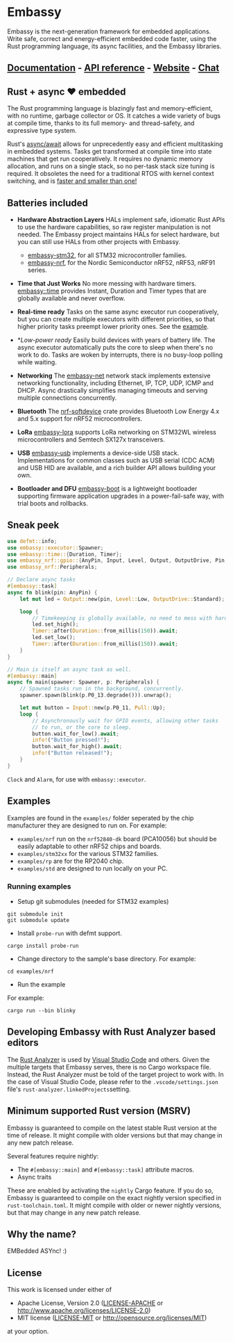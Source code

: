# Embassy

Embassy is the next-generation framework for embedded applications. Write safe, correct and energy-efficient embedded code faster, using the Rust programming language, its async facilities, and the Embassy libraries.

## [Documentation](https://embassy.dev/embassy/dev/index.html) - [API reference](https://docs.embassy.dev/) - [Website](https://embassy.dev/) - [Chat](https://matrix.to/#/#embassy-rs:matrix.org)
## Rust + async ❤️ embedded

The Rust programming language is blazingly fast and memory-efficient, with no runtime, garbage collector or OS. It catches a wide variety of bugs at compile time, thanks to its full memory- and thread-safety, and expressive type system. 

Rust's <a href="https://rust-lang.github.io/async-book/">async/await</a> allows for unprecedently easy and efficient multitasking in embedded systems. Tasks get transformed at compile time into state machines that get run cooperatively. It requires no dynamic memory allocation, and runs on a single stack,  so no per-task stack size tuning is required. It obsoletes the need for a traditional RTOS with kernel context switching, and is <a href="https://tweedegolf.nl/en/blog/65/async-rust-vs-rtos-showdown">faster and smaller than one!</a>

## Batteries included

- **Hardware Abstraction Layers**
HALs implement safe, idiomatic Rust APIs to use the hardware capabilities, so raw register manipulation is not needed. The Embassy project maintains HALs for select hardware, but you can still use HALs from other projects with Embassy.
  - <a href="https://docs.embassy.dev/embassy-stm32/">embassy-stm32</a>, for all STM32 microcontroller families.
  - <a href="https://docs.embassy.dev/embassy-nrf/">embassy-nrf</a>, for the Nordic Semiconductor nRF52, nRF53, nRF91 series.

- **Time that Just Works**
No more messing with hardware timers. <a href="https://docs.embassy.dev/embassy/git/thumbv7em-none-eabihf/time/index.html">embassy::time</a> provides Instant, Duration and Timer types that are globally available and never overflow.

- **Real-time ready**
Tasks on the same async executor run cooperatively, but you can create multiple executors with different priorities, so that higher priority tasks preempt lower priority ones. See the <a href="https://github.com/embassy-rs/embassy/blob/master/examples/nrf/src/bin/multiprio.rs">example</a>.

- **Low-power ready*
Easily build devices with years of battery life. The async executor automatically puts the core to sleep when there's no work to do. Tasks are woken by interrupts, there is no busy-loop polling while waiting.
 
- **Networking**
The <a href="https://docs.embassy.dev/embassy-net/">embassy-net</a> network stack implements extensive networking functionality, including Ethernet, IP, TCP, UDP, ICMP and DHCP. Async drastically simplifies managing timeouts and serving multiple connections concurrently.

- **Bluetooth**
The <a href="https://github.com/embassy-rs/nrf-softdevice">nrf-softdevice</a> crate provides Bluetooth Low Energy 4.x and 5.x support for nRF52 microcontrollers.

- **LoRa**
<a href="https://docs.embassy.dev/embassy-lora/">embassy-lora</a> supports LoRa networking on STM32WL wireless microcontrollers and Semtech SX127x transceivers.

- **USB**
<a href="https://docs.embassy.dev/embassy-usb/">embassy-usb</a> implements a device-side USB stack. Implementations for common classes such as USB serial (CDC ACM) and USB HID are available, and a rich builder API allows building your own.

- **Bootloader and DFU**
<a href="https://github.com/embassy-rs/embassy/tree/master/embassy-boot">embassy-boot</a> is a lightweight bootloader supporting firmware application upgrades in a power-fail-safe way, with trial boots and rollbacks.


## Sneak peek

```rust
use defmt::info;
use embassy::executor::Spawner;
use embassy::time::{Duration, Timer};
use embassy_nrf::gpio::{AnyPin, Input, Level, Output, OutputDrive, Pin, Pull};
use embassy_nrf::Peripherals;

// Declare async tasks
#[embassy::task]
async fn blink(pin: AnyPin) {
    let mut led = Output::new(pin, Level::Low, OutputDrive::Standard);

    loop {
        // Timekeeping is globally available, no need to mess with hardware timers.
        led.set_high();
        Timer::after(Duration::from_millis(150)).await;
        led.set_low();
        Timer::after(Duration::from_millis(150)).await;
    }
}

// Main is itself an async task as well.
#[embassy::main]
async fn main(spawner: Spawner, p: Peripherals) {
    // Spawned tasks run in the background, concurrently.
    spawner.spawn(blink(p.P0_13.degrade())).unwrap();

    let mut button = Input::new(p.P0_11, Pull::Up);
    loop {
        // Asynchronously wait for GPIO events, allowing other tasks
        // to run, or the core to sleep.
        button.wait_for_low().await;
        info!("Button pressed!");
        button.wait_for_high().await;
        info!("Button released!");
    }
}
```
 `Clock` and `Alarm`, for use with `embassy::executor`.

## Examples

Examples are found in the `examples/` folder seperated by the chip manufacturer they are designed to run on. For example:

*   `examples/nrf` run on the `nrf52840-dk` board (PCA10056) but should be easily adaptable to other nRF52 chips and boards.
*   `examples/stm32xx` for the various STM32 families.
*   `examples/rp` are for the RP2040 chip.
*   `examples/std` are designed to run locally on your PC.

### Running examples

- Setup git submodules (needed for STM32 examples)
```
git submodule init
git submodule update
```

- Install `probe-run` with defmt support.

```
cargo install probe-run
```

- Change directory to the sample's base directory. For example:

```
cd examples/nrf
```

- Run the example

For example:

```
cargo run --bin blinky
```

## Developing Embassy with Rust Analyzer based editors

The [Rust Analyzer](https://rust-analyzer.github.io/) is used by [Visual Studio Code](https://code.visualstudio.com/)
and others. Given the multiple targets that Embassy serves, there is no Cargo workspace file. Instead, the Rust Analyzer 
must be told of the target project to work with. In the case of Visual Studio Code, 
please refer to the `.vscode/settings.json` file's `rust-analyzer.linkedProjects`setting.

## Minimum supported Rust version (MSRV)

Embassy is guaranteed to compile on the latest stable Rust version at the time of release. It might compile with older versions but that may change in any new patch release.

Several features require nightly:

- The `#[embassy::main]` and `#[embassy::task]` attribute macros.
- Async traits

These are enabled by activating the `nightly` Cargo feature. If you do so, Embassy is guaranteed to compile on the exact nightly version specified in `rust-toolchain.toml`. It might compile with older or newer nightly versions, but that may change in any new patch release.

## Why the name?

EMBedded ASYnc! :)

## License

This work is licensed under either of

- Apache License, Version 2.0 ([LICENSE-APACHE](LICENSE-APACHE) or
  http://www.apache.org/licenses/LICENSE-2.0)
- MIT license ([LICENSE-MIT](LICENSE-MIT) or http://opensource.org/licenses/MIT)

at your option.

